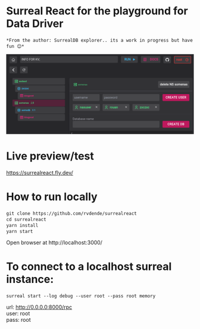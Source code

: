 # Surreal React for the playground for Data Driver

    *From the author: SurrealDB explorer.. its a work in progress but have fun 😊*

![screenshot](https://raw.githubusercontent.com/rvdende/surrealreact/main/screenshot.png)

# Live preview/test

https://surrealreact.fly.dev/

# How to run locally

```
git clone https://github.com/rvdende/surrealreact
cd surrealreact
yarn install
yarn start
```

Open browser at http://localhost:3000/


# To connect to a localhost surreal instance:

```
surreal start --log debug --user root --pass root memory
```


url: http://0.0.0.0:8000/rpc   
user: root   
pass: root   

